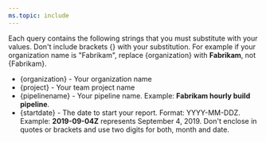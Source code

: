 ```yaml
---
ms.topic: include
---
```


Each query contains the following strings that you must substitute with your values. Don't include brackets {} with your substitution. For example if your organization name is "Fabrikam", replace {organization} with **Fabrikam**, not {Fabrikam}.

* {organization} - Your organization name
* {project} - Your team project name
* {pipelinename} - Your pipeline name. Example: **Fabrikam hourly build pipeline**.
* {startdate} - The date to start your report. Format: YYYY-MM-DDZ. Example: **2019-09-04Z** represents September 4, 2019. Don't enclose in quotes or brackets and use two digits for both, month and date.
